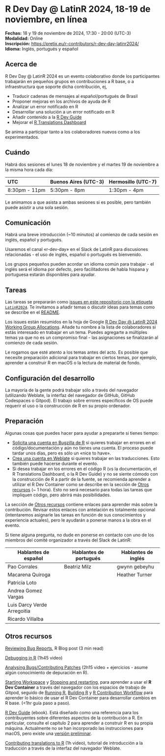 # R Dev Day @ LatinR 2024, 18-19 de noviembre, en línea

**Fechas:** 18 y 19 de noviembre de 2024, 17:30 - 20:00 (UTC-3)  
**Modalidad:** Online  
**Inscripción:** https://pretix.eu/r-contributors/r-dev-day-latinr2024/  
**Idioma:** Inglés, portugués y español

## Acerca de

R Dev Day @ LatinR 2024 es un evento colaborativo donde los participantes trabajarán en pequeños grupos en contribuciones a R base, o a infraestructura que soporte dicha contribución, ej,

* Traducir cadenas de mensajes al español/portugués de Brasil
* Proponer mejoras en los archivos de ayuda de R
* Analizar un error notificado en R
* Desarrollar una solución a un error notificado en R
* Añadir contenido a la [R Dev Guide](https://contributor.r-project.org/rdevguide/)
* Mejorar el [R Translations Dashboard](https://contributor.r-project.org/translations-dashboard/)
  
Se anima a participar tanto a los colaboradores nuevos como a los experimentados.

## Cuándo

Habrá dos sesiones el lunes 18 de noviembre y el martes 19 de noviembre a la misma hora cada día:

| UTC | Buenos Aires (UTC-3) | Hermosillo (UTC-7) |
| :---- | :---- | :---- |
| 8:30pm \- 11pm | 5:30pm \- 8pm | 1:30pm \- 4pm |

Le animamos a que asista a ambas sesiones si es posible, pero también puede asistir a una sola sesión.

## Comunicación

Habrá una breve introducción (~10 minutos) al comienzo de cada sesión en inglés, español y portugués.

Usaremos el canal «r-dev-day» en el Slack de LatinR para discusiones relacionadas - el uso de inglés, español o portugués es bienvenido.

Los grupos pequeños pueden acordar un idioma común para trabajar - el inglés será el idioma por defecto, pero facilitadores de habla hispana y portuguesa estarán disponibles para ayudar.

## Tareas

Las tareas se prepararán como [issues en este repositorio con la etiqueta `LatinR2024`](https://github.com/r-devel/r-dev-day/issues?q=is%3Aissue+is%3Aopen+label%3ALatinR2024). 
Te invitamos a añadir temas o discutir ideas para temas como se describe en el [README](https://github.com/r-devel/r-dev-day/blob/main/README.md).

Los issues están resumidos en la hoja de Google [R Dev Day @ LatinR 2024 Working Group Allocations](
https://docs.google.com/spreadsheets/d/1Nuwusm7Xgwpw54KZnnrnNVT9vPkOk2qmromBEbYNHnU/edit). 
Añade tu nombre a la lista de colaboradores si estás interesado en trabajar en un tema. 
Puedes agregarte a múltiples temas ya que no es un compromiso final - las asignaciones se finalizarán al comienzo de cada sesión.

Le rogamos que esté atento a los temas antes del acto. 
Es posible que necesite preparación adicional para trabajar en ciertos temas, por ejemplo, aprender a construir R en macOS o la lectura de material de fondo.

## Configuración del desarrollo

La mayoría de la gente podrá trabajar sólo a través del navegador (utilizando Weblate, la interfaz del navegador de GitHub, GitHub Codespaces o Gitpod). 
El trabajo sobre errores específicos de OS puede requerir el uso o la construcción de R en su propio ordenador.

## Preparación

Algunas cosas que puedes hacer para ayudar a prepararte si tienes tiempo:

* [Solicita una cuenta en Bugzilla de R](https://contributor.r-project.org/rdevguide/IssueTrack.html#bugzilla-account) si quieres trabajar en errores en el código/documentación y aún no tienes una cuenta. El proceso puede tardar unos días, pero es sólo un «nice to have».
* [Crea una cuenta en Weblate](https://translate.rx.studio/projects/r-project/) si quieres trabajar en las traducciones. Esto también puede hacerse durante el evento.
* Si desea trabajar en los errores en el código R (vs la documentación, el R Translations Dashboard, o la R Dev Guide) y no se siente cómodo con la construcción de R a partir de la fuente, se recomienda aprender a utilizar el R Dev Container como se describe en la sección de [Otros recursos](#otros-recursos) (~ 1 hora). Esto no será necesario para todas las tareas que impliquen código, pero abrirá más posibilidades.

La sección de [Otros recursos](#otros-recursos) contiene enlaces para aprender más sobre la contribución. Revisar estos enlaces con antelación es totalmente opcional (intentaremos asignarle las tareas en función de sus conocimientos y experiencia actuales), pero le ayudarán a ponerse manos a la obra en el evento.

Si tiene alguna pregunta, no dude en ponerse en contacto con uno de los miembros del comité organizador a través del Slack de LatinR:

| Hablantes de español | Hablantes de portugués | Hablantes de inglés |
| ---------------- | ------------------- | ---------------- |
| Pao Corrales     | Beatriz Milz        | gwynn gebeyhu    |
| Macarena Quiroga | | Heather Turner |
| Patricia Loto    | | |
| Andrea Gomez Vargas | | |
| Luis Darcy Verde Arregoitia | | |
| Ricardo Villalba | | | 	

## Otros recursos

[Reviewing Bug Reports](https://blog.r-project.org/2019/10/09/r-can-use-your-help-reviewing-bug-reports/index.html), R Blog post (3 min read)

[Debugging in R](https://youtu.be/31kl3Y0MUWc) (1h45 video)

[Analysing Bugs/Contributing Patches](https://contributor.r-project.org/tutorials/contributing-to-r/) (2h15 video + ejercicios - asume algún conocimiento de depuración en R).

[Starting Workspace](https://contributor.r-project.org/r-dev-env/container_setup/gitpod_workspace/workspacestart/) y [Stopping and restarting](https://contributor.r-project.org/r-dev-env/container_setup/gitpod_workspace/workspacestop_and_restart/), para aprender a usar el **R Dev Container** a través del navegador con los espacios de trabajo de Gitpod, seguido de [Running R](https://contributor.r-project.org/r-dev-env/tutorials/running_r/), [Building R](https://contributor.r-project.org/r-dev-env/tutorials/building_r/) y [R Contribution Workflow](https://contributor.r-project.org/r-dev-env/tutorials/contribution_workflow/) para aprender lo básico de usar el R Dev Container para desarrollar cambios en R base. (<1hr guía paso a paso).

[R Dev Guide](https://contributor.r-project.org/rdevguide/) (ebook). Está diseñado como una referencia para los contribuyentes sobre diferentes aspectos de la contribución a R. En particular, consulte el capítulo 2 para aprender a construir R en su propia máquina. Actualmente no se han incorporado las instrucciones para macOS, pero existe una [versión preliminar](https://github.com/r-devel/rcwg/blob/main/working_documents/install_r_macos.md).

[Contributing translations to R](https://youtu.be/ABdyZW8yGS4) (1h video), tutorial de introducción a la traducción a través de la interfaz del navegador Weblate.
